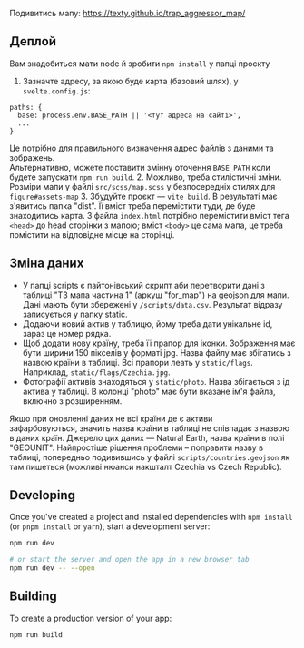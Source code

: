 Подивитись мапу: https://texty.github.io/trap_aggressor_map/

## Деплой
Вам знадобиться мати node й зробити `npm install` у папці проєкту

1. Зазначте адресу, за якою буде карта (базовий шлях), у `svelte.config.js`:
```{js}
paths: {
  base: process.env.BASE_PATH || '<тут адреса на сайті>',
  ...
}
```
Це потрібно для правильного визначення адрес файлів з даними та зображень.  
Альтернативно, можете поставити змінну оточення `BASE_PATH` коли будете запускати `npm run build`.
2. Можливо, треба стилістичні зміни. Розміри мапи у файлі `src/scss/map.scss` у безпосередніх стилях для `figure#assets-map`
3. Збудуйте проєкт — `vite build`. В результаті має з'явитись папка "dist". Її вміст треба перемістити туди, де буде знаходитись карта. З файла `index.html` потрібно перемістити вміст тега `<head>` до head сторінки з мапою; вміст `<body>` це сама мапа, це треба помістити на відповідне місце на сторінці.

## Зміна даних
- У папці scripts є пайтонівський скрипт аби перетворити дані з таблиці "ТЗ мапа частина 1" (аркуш "for_map") на geojson для мапи. Дані мають бути збережені у `/scripts/data.csv`. Результат відразу записується у папку static.
- Додаючи новий актив у таблицю, йому треба дати унікальне id, зараз це номер рядка.
- Щоб додати нову країну, треба її прапор для іконки. Зображення має бути ширини 150 пікселів у форматі jpg. Назва файлу має збігатись з назвою країни в таблиці. Всі прапори леать у `static/flags`. Наприклад, `static/flags/Czechia.jpg`.
- Фотографії активів знаходяться у `static/photo`. Назва збігається з ід актива у таблиці. В колонці "photo" має бути вказане ім'я файла, включно з розширенням.

Якщо при оновленні даних не всі країни де є активи зафарбовуються, значить назва країни в таблиці не співпадає з назвою в даних країн. Джерело цих даних — Natural Earth, назва країни в полі "GEOUNIT". Найпростіше рішення проблеми – поправити назву в таблиці, попередньо подивившись у файлі `scripts/countries.geojson` як там пишеться (можливі нюанси накшталт Czechia vs Czech Republic). 



## Developing

Once you've created a project and installed dependencies with `npm install` (or `pnpm install` or `yarn`), start a development server:

```bash
npm run dev

# or start the server and open the app in a new browser tab
npm run dev -- --open
```

## Building

To create a production version of your app:

```bash
npm run build
```

